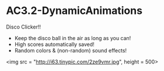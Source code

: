# AC3.2-DynamicAnimations

Disco Clicker!!

* Keep the disco ball in the air as long as you can!
* High scores automatically saved!
* Random colors & (non-random) sound effects!

<img src = "http://i63.tinypic.com/2ze9vmr.jpg", height = 500>
